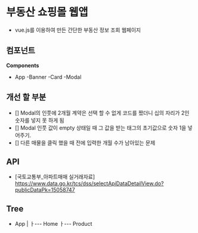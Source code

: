 # 부동산 쇼핑몰 웹앱

- vue.js를 이용하여 만든 간단한 부동산 정보 조회 웹페이지

## 컴포넌트

**Components**

- App
  -Banner
  -Card
  -Modal

## 개선 할 부분

- [] Modal의 인풋에 2개월 계약은 선택 할 수 없게 코드를 짰더니 십의 자리가 2인 숫자를 넣지 못 하게 됨
- [] Modal 인풋 값이 empty 상태일 때 그 값을 받는 태그의 초기값으로 숫자 1을 넣어주기.
- [] 다른 매물을 클릭 했을 때 전에 입력한 개월 수가 남아있는 문제

## API

- [국토교통부_아파트매매 실거래자료] https://www.data.go.kr/tcs/dss/selectApiDataDetailView.do?publicDataPk=15058747

## Tree

- App
  |
  ㅏ--- Home
  ㅏ--- Product
